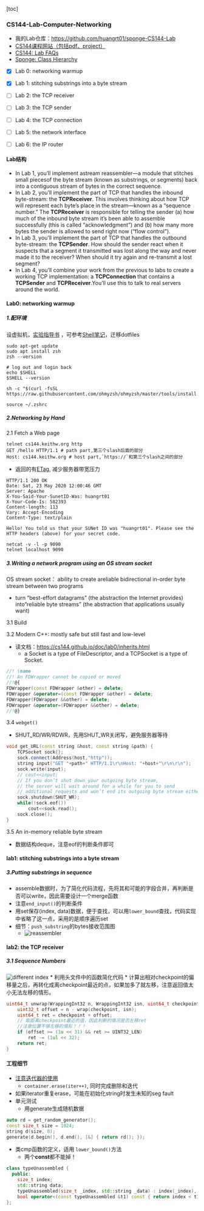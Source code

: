 [toc]
### CS144-Lab-Computer-Networking
* 我的Lab仓库：https://github.com/huangrt01/sponge-CS144-Lab
* [CS144课程网站（包括pdf、project）](https://cs144.github.io/)
* [CS144: Lab FAQs](https://cs144.github.io/lab_faq.html)
* [Sponge: Class Hierarchy]()


- [x] Lab 0: networking warmup

- [x] Lab 1: stitching substrings into a byte stream

- [ ] Lab 2: the TCP receiver

- [ ] Lab 3: the TCP sender

- [ ] Lab 4: the TCP connection
- [ ] Lab 5: the network interface
- [ ] Lab 6: the IP router  

#### Lab结构
* In Lab 1, you’ll implement astream reassembler—a module that stitches small piecesof the byte stream (known as substrings, or segments) back into a contiguous stream of bytes in the correct sequence.
* In Lab 2, you’ll implement the part of TCP that handles the inbound byte-stream:  the **TCPReceiver**.  This involves thinking about how TCP will represent each byte’s place in the stream—known as a “sequence number.”  The **TCPReceiver** is responsible for telling the sender (a) how much of the inbound byte stream it’s been able to assemble successfully (this is called “acknowledgment”) and (b) how many more bytes the sender is allowed to send right now (“flow control”).
* In Lab 3, you’ll implement the part of TCP that handles the outbound byte-stream:  the **TCPSender**.  How should the sender react when it suspects that a segment it transmitted was lost along the way and never made it to the receiver?  When should it try again and re-transmit a lost segment?
* In Lab 4,  you’ll combine your work from the previous to labs to create a working TCP implementation:  a **TCPConnection** that contains a **TCPSender** and **TCPReceiver**.You’ll use this to talk to real servers around the world.

#### Lab0: networking warmup
##### 1.配环境
设虚拟机，[实验指导书](https://stanford.edu/class/cs144/vm_howto/vm-howto-image.html#connect) ，可参考[Shell笔记](https://github.com/huangrt01/Markdown-Transformer-and-Uploader/blob/master/Notes/Output/Shell-MIT-6-NULL.md)，迁移dotfiles

```shell
sudo apt-get update
sudo apt install zsh
zsh --version

# log out and login back
echo $SHELL
$SHELL --version

sh -c "$(curl -fsSL https://raw.githubusercontent.com/ohmyzsh/ohmyzsh/master/tools/install.sh)"

source ~/.zshrc

```

##### 2.Networking by Hand
2.1 Fetch a Web page

```shell
telnet cs144.keithw.org http
GET /hello HTTP/1.1 # path part,第三个slash后面的部分
Host: cs144.keithw.org # host part,`https://`和第三个slash之间的部分
```
* 返回的有[ETag](https://www.cnblogs.com/happy4java/p/11206015.html), 减少服务器带宽压力

```
HTTP/1.1 200 OK
Date: Sat, 23 May 2020 12:00:46 GMT
Server: Apache
X-You-Said-Your-SunetID-Was: huangrt01
X-Your-Code-Is: 582393
Content-length: 113
Vary: Accept-Encoding
Content-Type: text/plain

Hello! You told us that your SUNet ID was "huangrt01". Please see the HTTP headers (above) for your secret code.
```

```shell
netcat -v -l -p 9090
telnet localhost 9090
```

##### 3.Writing a network program using an OS stream socket
OS stream socket： ability to create areliable bidirectional in-order byte stream between two programs
* turn “best-effort datagrams” (the abstraction the Internet provides) into“reliable byte streams” (the abstraction that applications usually want)

3.1 Build

3.2 Modern C++: mostly safe but still fast and low-level

* 读文档：https://cs144.github.io/doc/lab0/inherits.html
  * a Socket is a type of FileDescriptor, and a TCPSocket is a type of Socket.

```c++
//! \name
//! An FDWrapper cannot be copied or moved
//!@{
FDWrapper(const FDWrapper &other) = delete;
FDWrapper &operator=(const FDWrapper &other) = delete;
FDWrapper(FDWrapper &&other) = delete;
FDWrapper &operator=(FDWrapper &&other) = delete;
//!@}
```

3.4 `webget()`
* SHUT_RD/WR/RDWR，先用SHUT_WR关闭写，避免服务器等待
```c++
void get_URL(const string &host, const string &path) {
    TCPSocket sock{};
    sock.connect(Address(host,"http"));
    string input("GET "+path+" HTTP/1.1\r\nHost: "+host+"\r\n\r\n");
    sock.write(input);
    // cout<<input;
    // If you don’t shut down your outgoing byte stream,
    // the server will wait around for a while for you to send
    // additional requests and won’t end its outgoing byte stream either.
    sock.shutdown(SHUT_WR);
    while(!sock.eof())
        cout<<sock.read();  
    sock.close();
}
```

3.5 An in-memory reliable byte stream
* 数据结构deque，注意eof的判断条件即可

#### lab1: stitching substrings into a byte stream
##### 3.Putting substrings in sequence
* assemble数据时，为了简化代码流程，先将其和可能的字段合并，再判断是否可以write，因此需要设计一个merge函数
* 注意`end_input()`的判断条件
* 用set保存(index, data)数据，便于查找，可以用`lower_bound`查找，代码实现中省略了这一点，采用的是顺序遍历set
* 细节：`push_substring`的bytes接收范围图
  * <img src="https://raw.githubusercontent.com/huangrt01/Markdown-Transformer-and-Uploader/master/Notes/Computer-Networking-Lab-CS144-Stanford/reassembler.png" alt="reassembler" style="zoom:100%;" />

#### lab2: the TCP receiver
##### 3.1 Sequence Numbers

<img src="https://raw.githubusercontent.com/huangrt01/Markdown-Transformer-and-Uploader/master/Notes/Computer-Networking-Lab-CS144-Stanford/001.jpg" alt="different index" style="zoom:100%;" />
* 利用头文件中的函数简化代码
* 计算出相对checkpoint的偏移量之后，再转化成离checkpoint最近的点，如果加多了就左移，注意返回值太小无法左移的情形。

```c++
uint64_t unwrap(WrappingInt32 n, WrappingInt32 isn, uint64_t checkpoint) {
    uint32_t offset = n - wrap(checkpoint, isn);
    uint64_t ret = checkpoint + offset;
    // 取距离checkpoint最近的值，因此判断的情况是否左移ret
    //注意位置不够左移的情形！！！
    if (offset >= (1u << 31) && ret >= UINT32_LEN)
        ret -= (1ul << 32);
    return ret;
}
```




#### 工程细节
* [注意迭代器的使用](https://www.cnblogs.com/blueoverflow/p/4923523.html)
  * `container.erase(iter++)`, 同时完成删除和迭代
* 如果iterator重复erase，可能在初始化string时发生未知的seg fault
* 单元测试
  * 用generate生成随机数据
```c++
auto rd = get_random_generator();
const size_t size = 1024;
string d(size, 0);
generate(d.begin(), d.end(), [&] { return rd(); });
```


* 类cmp函数的定义，适用 `lower_bound()`方法
  * 两个**const**都不能掉！
```c++
class typeUnassembled {
  public:
    size_t index;
    std::string data;
    typeUnassembled(size_t _index, std::string _data) : index(_index), data(_data) {}
    bool operator<(const typeUnassembled &t1) const { return index < t1.index; }
};
```
